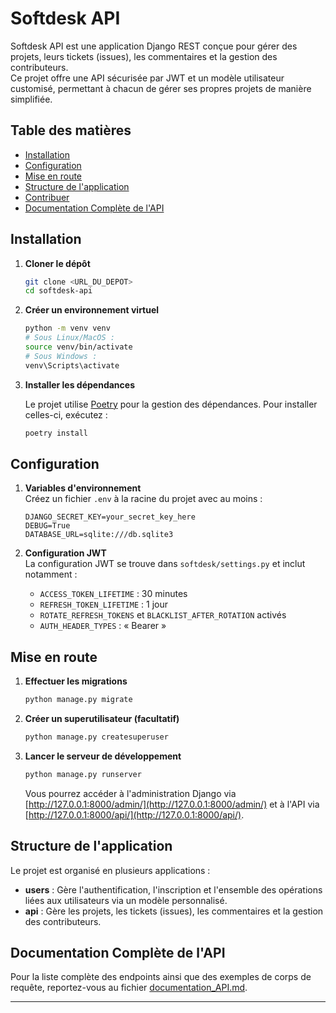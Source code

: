 # Softdesk API

Softdesk API est une application Django REST conçue pour gérer des projets, leurs tickets (issues), les commentaires et la gestion des contributeurs.  
Ce projet offre une API sécurisée par JWT et un modèle utilisateur customisé, permettant à chacun de gérer ses propres projets de manière simplifiée.

## Table des matières

- [Installation](#installation)
- [Configuration](#configuration)
- [Mise en route](#mise-en-route)
- [Structure de l'application](#structure-de-lapplication)
- [Contribuer](#contribuer)
- [Documentation Complète de l'API](#documentation-complète-de-lapi)

## Installation

1. **Cloner le dépôt**

   ```bash
   git clone <URL_DU_DEPOT>
   cd softdesk-api
   ```

2. **Créer un environnement virtuel**

   ```bash
   python -m venv venv
   # Sous Linux/MacOS :
   source venv/bin/activate
   # Sous Windows :
   venv\Scripts\activate
   ```

3. **Installer les dépendances**

   Le projet utilise [Poetry](https://python-poetry.org/) pour la gestion des dépendances. Pour installer celles-ci, exécutez :

   ```bash
   poetry install
   ```


## Configuration

1. **Variables d'environnement**  
   Créez un fichier `.env` à la racine du projet avec au moins :

   ```
   DJANGO_SECRET_KEY=your_secret_key_here
   DEBUG=True
   DATABASE_URL=sqlite:///db.sqlite3
   ```

2. **Configuration JWT**  
   La configuration JWT se trouve dans `softdesk/settings.py` et inclut notamment :
   - `ACCESS_TOKEN_LIFETIME` : 30 minutes
   - `REFRESH_TOKEN_LIFETIME` : 1 jour
   - `ROTATE_REFRESH_TOKENS` et `BLACKLIST_AFTER_ROTATION` activés
   - `AUTH_HEADER_TYPES` : « Bearer »

## Mise en route

1. **Effectuer les migrations**

   ```bash
   python manage.py migrate
   ```

2. **Créer un superutilisateur (facultatif)**

   ```bash
   python manage.py createsuperuser
   ```

3. **Lancer le serveur de développement**

   ```bash
   python manage.py runserver
   ```

   Vous pourrez accéder à l'administration Django via [http://127.0.0.1:8000/admin/](http://127.0.0.1:8000/admin/) et à l'API via [http://127.0.0.1:8000/api/](http://127.0.0.1:8000/api/).

## Structure de l'application

Le projet est organisé en plusieurs applications :

- **users** : Gère l'authentification, l'inscription et l'ensemble des opérations liées aux utilisateurs via un modèle personnalisé.
- **api** : Gère les projets, les tickets (issues), les commentaires et la gestion des contributeurs.

## Documentation Complète de l'API

Pour la liste complète des endpoints ainsi que des exemples de corps de requête, reportez-vous au fichier [documentation_API.md](documentation_API.md).

---
